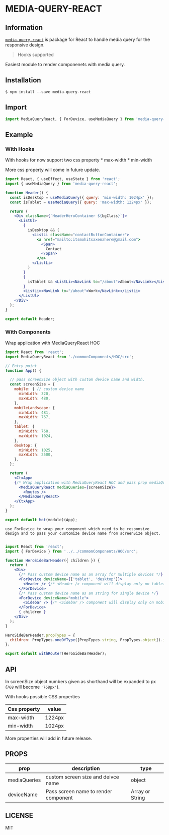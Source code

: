 [npm-badge]: https://img.shields.io/npm/v/react-media.svg?style=flat-square
[npm]: https://www.npmjs.com/package/media-query-react

# MEDIA-QUERY-REACT

## Information

[`media-query-react`](https://www.npmjs.com/package/media-query-react) is package for React to handle media query for the responsive design.

>Hooks supported

Easiest module to render componenets with media query.

## Installation
 ```console
 $ npm install --save media-query-react
 ```
## Import

 ```jsx
 import MediaQueryReact, { ForDevice, useMediaQuery } from 'media-query-react';
 ```

## Example

### With Hooks

  With hooks for now support two css property
    * max-width
    * min-width

  More css property will come in future update.

  ```jsx
  import React, { useEffect, useState } from 'react';
  import { useMediaQuery } from 'media-query-react';

  function Header() {
    const isDesktop = useMediaQuery({ query: 'min-width: 1024px' });
    const isTablet = useMediaQuery({ query: 'max-width: 1224px' });

    return (
      <Div className={`HeaderHeroContainer ${bgClass}`}>
        <ListUl>
          {
            isDesktop && (
              <ListLi className="contactButtonContainer">
                <a href="mailto:itsmohitsaxenahere@gmail.com">
                  <Span>
                    Contact
                  </Span>
                </a>
              </ListLi>
            )
          }
          {
            isTablet && <ListLi><NavLink to="/about">About</NavLink></ListLi>
          }
          <ListLi><NavLink to="/about">Work</NavLink></ListLi>
        </ListUl>
      </Div>
    );
  }

  export default Header;
  ```

### With Components
  
  Wrap application with MediaQueryReact HOC

  ```jsx
  import React from 'react';
  import MediaQueryReact from './commonComponents/HOC/src';

  // Entry point
  function App() {

    // pass screenSize object with custom device name and width.
    const screenSize = {
      mobile: { // custom device name
        minWidth: 320,
        maxWidth: 480,
      },
      mobileLandscape: {
        minWidth: 481,
        maxWidth: 767,
      },
      tablet: {
        minWidth: 768,
        maxWidth: 1024,
      },
      desktop: {
        minWidth: 1025,
        maxWidth: 2500,
      },
    };

    return (
      <CtxApp>
      {/* Wrap application with MediaQueryReact HOC and pass prop mediaQuaries */}
        <MediaQueryReact mediaQueries={screenSize}>
          <Routes />
        </MediaQueryReact>
      </CtxApp>
    );
  }

  export default hot(module)(App);

  ```
    use ForDevice to wrap your component which need to be responsive design and to pass your customize device name from screenSize object.

  ```jsx

  import React from 'react';
  import { ForDevice } from '../../commonComponents/HOC/src';

  function HeroSideBarHeader({ children }) {
    return (
      <Div>
        {/* Pass custom device name as an array for multiple devices */}
        <ForDevice deviceName={['tablet', 'desktop']}> 
          <Header /> {/* <Header /> component will display only on tablet and desktop */}
        </ForDevice>
        {/* Pass custom device name as an string for single device */}
        <ForDevice deviceName="mobile">
          <Sidebar /> {/* <Sidebar /> component will display only on mobile */}
        </ForDevice>
        { children }
      </Div>
    );
  }

  HeroSideBarHeader.propTypes = {
    children: PropTypes.oneOfType([PropTypes.string, PropTypes.object]).isRequired,
  };

  export default withRouter(HeroSideBarHeader);

  ```

## API

In screenSize object numbers given as shorthand will be expanded to px (`768` will become `'768px'`).

With hooks possible CSS properties
  
  |Css property|value|
  |---|---|
  |max-width|1224px|
  |min-width|1024px|

More properties will add in future release.

## PROPS

|prop|description|type|
|---|---|---|
|mediaQueries|custom screen size and deivce name|object|
|deviceName|Pass screen name to render component|Array or String|

## LICENSE

MIT

